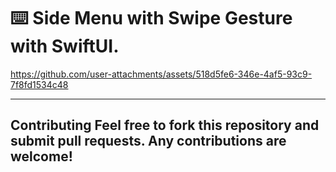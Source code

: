 ⌨️ Side Menu with Swipe Gesture with SwiftUI.
======

https://github.com/user-attachments/assets/518d5fe6-346e-4af5-93c9-7f8fd1534c48

------

Contributing
Feel free to fork this repository and submit pull requests. Any contributions are welcome!
-------
